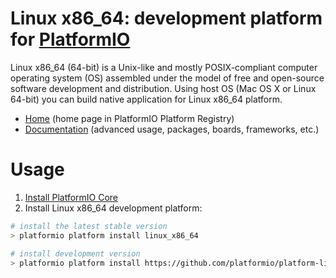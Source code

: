 # Linux x86_64: development platform for [PlatformIO](http://platformio.org)

Linux x86_64 (64-bit) is a Unix-like and mostly POSIX-compliant computer operating system (OS) assembled under the model of free and open-source software development and distribution. Using host OS (Mac OS X or Linux 64-bit) you can build native application for Linux x86_64 platform.

* [Home](http://platformio.org/platforms/linux_x86_64) (home page in PlatformIO Platform Registry)
* [Documentation](http://docs.platformio.org/page/platforms/linux_x86_64.html) (advanced usage, packages, boards, frameworks, etc.)

# Usage

1. [Install PlatformIO Core](http://docs.platformio.org/en/latest/core.html)
2. Install Linux x86_64 development platform:
```bash
# install the latest stable version
> platformio platform install linux_x86_64

# install development version
> platformio platform install https://github.com/platformio/platform-linux_x86_64.git
```
